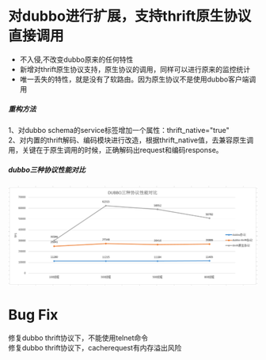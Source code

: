 # 对dubbo进行扩展，支持thrift原生协议直接调用


  - 不入侵,不改变dubbo原来的任何特性
  - 新增对thrift原生协议支持，原生协议的调用，同样可以进行原来的监控统计
  - 唯一丢失的特性，就是没有了软路由。因为原生协议不是使用dubbo客户端调用

##### 重构方法
1、对dubbo schema的service标签增加一个属性：thrift_native="true"    
2、对内置的thrift解码、编码模块进行改造，根据thrift_native值，去兼容原生调用，关键在于原生调用的时候，正确解码出request和编码response。

##### dubbo三种协议性能对比

![alt text](/performance.png "Title")


# Bug Fix

修复dubbo thrift协议下，不能使用telnet命令		
修复dubbo thrift协议下，cacherequest有内存溢出风险



